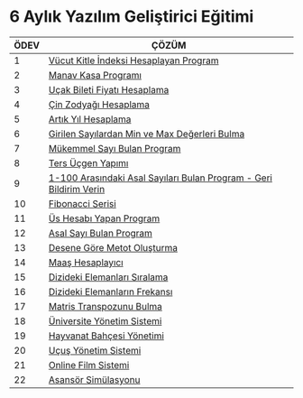 # 6 Aylık Yazılım Geliştirici Eğitimi
|    ÖDEV | ÇÖZÜM
|------------|----------|
|1|[Vücut Kitle İndeksi Hesaplayan Program](https://github.com/Enummethod/Six_months_software_developer_training/blob/main/BMI/readme.md)|
|2|[Manav Kasa Programı](https://github.com/Enummethod/Six_months_software_developer_training/tree/main/GroceryStoreProgram)|
|3|[Uçak Bileti Fiyatı Hesaplama](https://github.com/Enummethod/Six_months_software_developer_training/tree/main/FlightTicket)|
|4|[Çin Zodyağı Hesaplama](https://github.com/Enummethod/Six_months_software_developer_training/tree/main/ChinaZodiac)|
|5|[Artık Yıl Hesaplama](https://github.com/Enummethod/Six_months_software_developer_training/tree/main/LeapYear)|
|6|[Girilen Sayılardan Min ve Max Değerleri Bulma](https://github.com/Enummethod/Six_months_software_developer_training/tree/main/Max_min)|
|7|[Mükemmel Sayı Bulan Program](https://github.com/Enummethod/Six_months_software_developer_training/tree/main/PerfectNumber)|
|8|[Ters Üçgen Yapımı](https://github.com/Enummethod/Six_months_software_developer_training/tree/main/OppositeTriangle)|
|9|[1-100 Arasındaki Asal Sayıları Bulan Program - Geri Bildirim Verin](https://github.com/Enummethod/Six_months_software_developer_training/tree/main/PrimeNumber)|
|10|[Fibonacci Serisi](https://github.com/Enummethod/Six_months_software_developer_training/tree/main/FibonacciSeries)|
|11|[Üs Hesabı Yapan Program](https://github.com/Enummethod/Six_months_software_developer_training/tree/main/RecursivePower)|
|12|[Asal Sayı Bulan Program](https://github.com/Enummethod/Six_months_software_developer_training/tree/main/RecursivePrimeNum)|
|13|[Desene Göre Metot Oluşturma](https://github.com/Enummethod/Six_months_software_developer_training/tree/main/RecursivePattern)|
|14|[Maaş Hesaplayıcı](https://github.com/Enummethod/Six_months_software_developer_training/tree/main/SalaryCalculator)|
|15|[Dizideki Elemanları Sıralama](https://github.com/Enummethod/Six_months_software_developer_training/tree/main/ArrayOrder)|
|16|[Dizideki Elemanların Frekansı](https://github.com/Enummethod/Six_months_software_developer_training/tree/main/ArrayCount)|
|17|[ Matris Transpozunu Bulma](https://github.com/Enummethod/Six_months_software_developer_training/tree/main/ArrayTranspose)|
|18|[Üniversite Yönetim Sistemi](https://github.com/Enummethod/Six_months_software_developer_training/tree/main/University%20Management%20System)|
|19|[Hayvanat Bahçesi Yönetimi](https://github.com/Enummethod/Six_months_software_developer_training/tree/main/Zoo%20Management%20System)|
|20|[Uçuş Yönetim Sistemi](https://github.com/Enummethod/Six_months_software_developer_training/tree/main/Flight%20Management%20system)|
|21|[Online Film Sistemi](https://github.com/Enummethod/Six_months_software_developer_training/tree/main/Online%20Movie%20System)|
|22|[Asansör Simülasyonu](https://github.com/Enummethod/Six_months_software_developer_training/tree/main/Elevator%20Simulation)|
